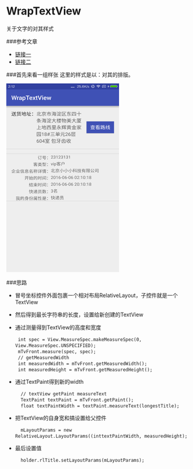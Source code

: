 # WrapTextView
关于文字的对其样式

###参考文章
*	[链接一](http://www.tuicool.com/articles/JVnMbua)
* 	[链接二](http://www.2cto.com/kf/201410/341592.html)

###首先来看一组样张
这里的样式是以：对其的排版。

<img width="300px" height="500px" src="art.png"></img>



###思路
*	冒号坐标控件外面包裹一个相对布局RelativeLayout，子控件就是一个TextView
* 	然后得到最长字符串的长度，设置给新创建的TextView
*  通过测量得到TextView的高度和宽度

		int spec = View.MeasureSpec.makeMeasureSpec(0, View.MeasureSpec.UNSPECIFIED);
        mTvFront.measure(spec, spec);
        // getMeasuredWidth
        int measuredWidth = mTvFront.getMeasuredWidth();
        int measuredHeight = mTvFront.getMeasuredHeight();
                
* 通过TextPaint得到新的width
	
		// textView getPaint measureText
        TextPaint textPaint = mTvFront.getPaint();
        float textPaintWidth = textPaint.measureText(longestTitle);
        
* 把TextView的自身宽和搞设置给父控件
	
		mLayoutParams = new RelativeLayout.LayoutParams((inttextPaintWidth, measuredHeight);		
* 最后设置值
		
		holder.rlTitle.setLayoutParams(mLayoutParams);
		
	
	
